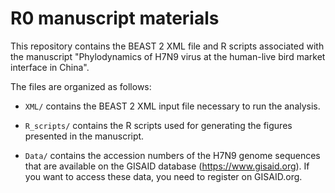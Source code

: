 # R0 manuscript materials

This repository contains the BEAST 2 XML file and R scripts associated with the manuscript "Phylodynamics of H7N9 virus at the human-live bird market interface in China".

The files are organized as follows:

* `XML/` contains the BEAST 2 XML input file necessary to run the analysis.

* `R_scripts/` contains the R scripts used for generating the figures presented in the manuscript.

* `Data/` contains the accession numbers of the H7N9 genome sequences that are available on the GISAID database (https://www.gisaid.org). If you want to access these data, you need to register on GISAID.org.
